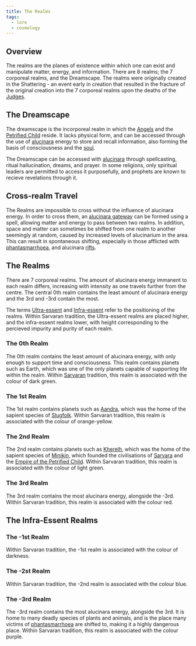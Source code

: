 ```yaml
---
title: The Realms
tags:
  - lore
  - cosmology
---
```

## Overview
The realms are the planes of existence within which one can exist and manipulate matter, energy, and information. There are 8 realms; the 7 corporeal realms, and the Dreamscape. The realms were originally created in the Shattering - an event early in creation that resulted in the fracture of the original creation into the 7 corporeal realms upon the deaths of the [Judges](cosmology/celestial-beings/the-judges.md).
## The Dreamscape
The dreamscape is the incorporeal realm in which the [Angels](cosmology/celestial-beings/the-angels.md) and the [Petrified Child](cosmology/celestial-beings/the-petrified-child.md) reside. It lacks physical form, and can be accessed through the use of [alucinara](cosmology/alucinara.md) energy to store and recall information, also forming the basis of consciousness and the [soul](cosmology/darkness.md).

The Dreamscape can be accessed with [alucinara](cosmology/alucinara.md) through spellcasting, ritual hallucination, dreams, and prayer. In some religions, only spiritual leaders are permitted to access it purposefully, and prophets are known to recieve revelations through it.
## Cross-realm Travel
The Realms are impossible to cross without the influence of alucinara energy. In order to cross them, an [alucinara gateway](phenomena/gateways*.md) can be formed using a spell, allowing matter and energy to pass between two realms. In addition, space and matter can sometimes be shifted from one realm to another seemingly at random, caused by increased levels of alucinarium in the area. This can result in spontaneous shifting, especially in those afflicted with [phantasmarrhoea](conditions/phantasmarrhoea.md), and alucinara [rifts](phenomena/gateways*.md#Rifts).
## The Realms
There are 7 corporeal realms. The amount of alucinara energy immanent to each realm differs, increasing with intensity as one travels further from the centre. The central 0th realm contains the least amount of alucinara energy and the 3rd and -3rd contain the most.

The terms [Ultra-essent](tags/ultra-essent-realms) and [Infra-essent](tags/infra-essent-realms) refer to the positioning of the realms. Within Sarvaran tradition, the Ultra-essent realms are placed higher, and the infra-essent realms lower, with height corresponding to the percieved impurity and purity of each realm.
### The 0th Realm
The 0th realm contains the least amount of alucinara energy, with only enough to support time and consciousness. This realm contains planets such as Earth, which was one of the only planets capable of supporting life within the realm. Within [Sarvaran](lore/2nd-realm/morellic/sarvara.md) tradition, this realm is associated with the colour of dark green.
### The 1st Realm
The 1st realm contains planets such as [Aandra](locations/aandra.md), which was the home of the sapient species of [Slugfolk](fauna/Slugfolk.md). Within Sarvaran tradition, this realm is associated with the colour of orange-yellow.
### The 2nd Realm
The 2nd realm contains planets such as [Kherelh](lore/2nd-realm/Kherelh.md), which was the home of the sapient species of [Minikin](fauna/minikin.md), which founded the civilisations of [Sarvara](lore/2nd-realm/morellic/sarvara.md) and the [Empire of the Petrified Child](lore/2nd-realm/morellic/stonechild.md). Within Sarvaran tradition, this realm is associated with the colour of light green.
### The 3rd Realm
The 3rd realm contains the most alucinara energy, alongside the -3rd. Within Sarvaran tradition, this realm is associated with the colour red.
## The Infra-Essent Realms
### The -1st Realm
Within Sarvaran tradition, the -1st realm is associated with the colour of darkness.
### The -2st Realm
Within Sarvaran tradition, the -2nd realm is associated with the colour blue.
### The -3rd Realm
The -3rd realm contains the most alucinara energy, alongside the 3rd. It is home to many deadly species of plants and animals, and is the place many victims of [phantasmarrhoea](conditions/phantasmarrhoea.md) are shifted to, making it a highly dangerous place. Within Sarvaran tradition, this realm is associated with the colour purple.